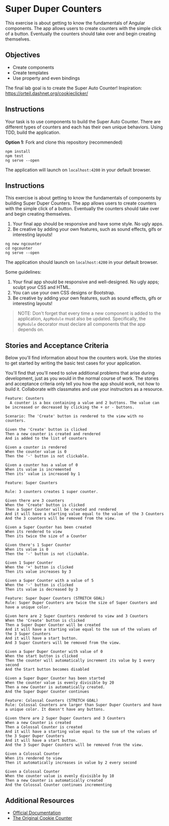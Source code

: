 # Super Duper Counters

This exercise is about getting to know the fundamentals of Angular components. The app allows users to create counters with the simple click of a button. Eventually the counters should take over and begin creating themselves.

## Objectives

* Create components
* Create templates
* Use property and even bindings

The final lab goal is to create the Super Auto Counter!
Inspiration: https://orteil.dashnet.org/cookieclicker/

## Instructions

Your task is to use components to build the Super Auto Counter. There are different types of counters and each has their own unique behaviors. Using TDD, build the application.

**Option 1:** Fork and clone this repository (recommended)

```
npm install
npm test
ng serve --open
```

The application will launch on `localhost:4200` in your default browser.

## Instructions

This exercise is about getting to know the fundamentals of components by building Super Duper Counters. The app allows users to create counters with the simple click of a button. Eventually the counters should take over and begin creating themselves.

1. Your final app should be responsive and have some style. No ugly apps.
1. Be creative by adding your own features, such as sound effects, gifs or interesting layouts!

```
ng new ngcounter
cd ngcounter
ng serve --open
```

The application should launch on `localhost:4200` in your default browser.

Some guidelines:

1. Your final app should be responsive and well-designed. No ugly apps; sculpt your CSS and HTML.
2. You can use your own CSS designs or Bootstrap.
3. Be creative by adding your own features, such as sound effects, gifs or interesting layouts!

> NOTE: Don't forget that every time a new component is added to the application, `AppModule` must also be updated. Specifically, the `NgModule` decorator must declare all components that the app depends on. 

## Stories and Acceptance Criteria

Below you'll find information about how the counters work. Use the stories to get started by writing the basic test cases for your application. 

You'll find that you'll need to solve additional problems that arise during development, just as you would in the normal course of work. The stories and acceptance criteria only tell you how the app should work, not how to build it. Collaborate with classmates and use your instructors as a resource.

```gherkin
Feature: Counters
  A counter is a box containing a value and 2 buttons. The value can be increased or decreased by clicking the + or - buttons.
  
Scenario: The 'Create' button is rendered to the view with no counters.

Given the 'Create' button is clicked
Then a new counter is created and rendered
And is added to the list of counters

Given a counter is rendered
When the counter value is 0
Then the '-' button is not clickable.

Given a counter has a value of 0
When its value is incremented
Then its' value is increased by 1

Feature: Super Counters

Rule: 3 counters creates 1 super counter.

Given there are 3 counters
When the 'Create' button is clicked
Then a Super Counter will be created and rendered
And it will have a starting value equal to the value of the 3 Counters
And the 3 counters will be removed from the view.

Given a Super Counter has been created
When its rendered to view
Then its twice the size of a Counter

Given there's 1 Super Counter 
When its value is 0
Then the '-' button is not clickable.

Given 1 Super Counter
When the '+' button is clicked
Then its value increases by 3

Given a Super Counter with a value of 5
When the '-' button is clicked
Then its value is decreased by 3

Feature: Super Duper Counters (STRETCH GOAL)
Rule: Super Duper Counters are twice the size of Super Counters and have a unique color.

Given here are 2 Super Counters rendered to view and 3 Counters
When the 'Create' button is clicked
Then a Super Duper Counter will be created
And it will have a starting value equal to the sum of the values of the 3 Super Counters 
And it will have a start button.
And 3 Super Counters will be removed from the view.

Given a Super Duper Counter with value of 0
When the start button is clicked
Then the counter will automatically increment its value by 1 every second
And the Start button becomes disabled

Given a Super Duper Counter has been started
When the counter value is evenly divisible by 20
Then a new Counter is automatically created.
And the Super Duper Counter continues

Feature: Colossal Counters (STRETCH GOAL)
Rule: Colossal Counters are larger than Super Duper Counters and have a unique color. It doesn't have any buttons.

Given there are 2 Super Duper Counters and 3 Counters
When a new Counter is created
Then a Colossal Counter is created
And it will have a starting value equal to the sum of the values of the 3 Super Duper Counters
And it will have a start button.
And the 3 Super Duper Counters will be removed from the view.

Given a Colossal Counter
When its rendered to view
Then it automatically increases in value by 2 every second

Given a Colossal Counter
When the counter value is evenly divisible by 10
Then a new Counter is automatically created
And the Colossal Counter continues incrementing
```

## Additional Resources

- [Official Documentation](https://angular.io/guide/architecture-components#template-syntax)
- [The Original Cookie Counter](https://orteil.dashnet.org/cookieclicker/)

